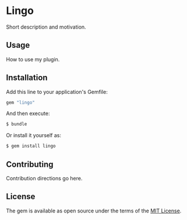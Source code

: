 # Lingo
Short description and motivation.

## Usage
How to use my plugin.

## Installation
Add this line to your application's Gemfile:

```ruby
gem "lingo"
```

And then execute:
```bash
$ bundle
```

Or install it yourself as:
```bash
$ gem install lingo
```

## Contributing
Contribution directions go here.

## License
The gem is available as open source under the terms of the [MIT License](https://opensource.org/licenses/MIT).
